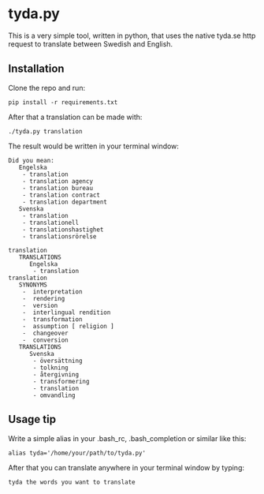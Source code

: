




# tyda.py

This is a very simple tool, written in python, that uses the native tyda.se http request to translate between Swedish and English.




## Installation

Clone the repo and run:

    pip install -r requirements.txt

After that a translation can be made with:

    ./tyda.py translation

The result would be written in your terminal window:

    Did you mean:
       Engelska
        - translation
        - translation agency
        - translation bureau
        - translation contract
        - translation department
       Svenska
        - translation
        - translationell
        - translationshastighet
        - translationsrörelse
    
    translation
       TRANSLATIONS
          Engelska
           - translation
    translation
       SYNONYMS
        -  interpretation 
        -  rendering 
        -  version 
        -  interlingual rendition 
        -  transformation 
        -  assumption [ religion ]
        -  changeover 
        -  conversion 
       TRANSLATIONS
          Svenska
           - översättning
           - tolkning
           - återgivning
           - transformering
           - translation
           - omvandling




## Usage tip

Write a simple alias in your .bash_rc, .bash_completion or similar like this:

    alias tyda='/home/your/path/to/tyda.py'

After that you can translate anywhere in your terminal window by typing:

    tyda the words you want to translate


